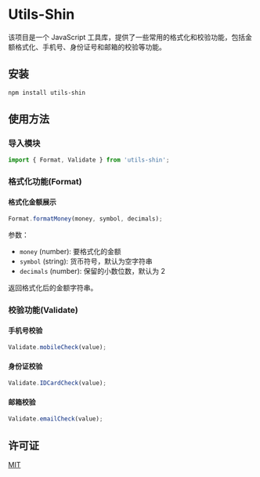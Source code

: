 # Utils-Shin

该项目是一个 JavaScript 工具库，提供了一些常用的格式化和校验功能，包括金额格式化、手机号、身份证号和邮箱的校验等功能。

## 安装

```bash
npm install utils-shin
```

## 使用方法

### 导入模块

```javascript
import { Format, Validate } from 'utils-shin';
```

### 格式化功能(Format)

#### 格式化金额展示

```javascript
Format.formatMoney(money, symbol, decimals);
```

参数：
- `money` (number): 要格式化的金额
- `symbol` (string): 货币符号，默认为空字符串
- `decimals` (number): 保留的小数位数，默认为 2

返回格式化后的金额字符串。

### 校验功能(Validate)

#### 手机号校验

```javascript
Validate.mobileCheck(value);
```

#### 身份证校验

```javascript
Validate.IDCardCheck(value);
```

#### 邮箱校验

```javascript
Validate.emailCheck(value);
```


## 许可证

[MIT](LICENSE)


